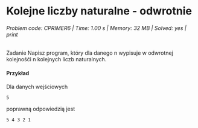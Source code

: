 # Kolejne liczby naturalne - odwrotnie
###### Problem code: CPRIMER6 \| Time: 1.00 s \| Memory: 32 MB \| Solved: yes \| print

Zadanie
Napisz program, który dla danego n wypisuje w odwrotnej kolejnośći n kolejnych liczb naturalnych.

#### Przykład
Dla danych wejściowych

```
5
```
poprawną odpowiedzią jest
```
5 4 3 2 1
```
